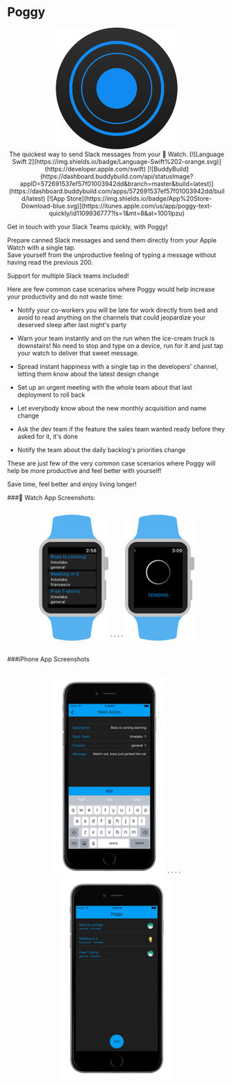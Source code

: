 # Poggy

<p align="center">
<img src="/Assets/PoggyIconRound.png" width="280">  
<br/>
The quickest way to send Slack messages from your  Watch.  
[![Language Swift 2](https://img.shields.io/badge/Language-Swift%202-orange.svg)](https://developer.apple.com/swift) [![BuddyBuild](https://dashboard.buddybuild.com/api/statusImage?appID=572691537ef57f01003942dd&branch=master&build=latest)](https://dashboard.buddybuild.com/apps/572691537ef57f01003942dd/build/latest) 
[![App Store](https://img.shields.io/badge/App%20Store-Download-blue.svg)](https://itunes.apple.com/us/app/poggy-text-quickly/id1109936777?ls=1&mt=8&at=1001lpzu)
<br/>
<p>

Get in touch with your Slack Teams quickly, with Poggy! 

Prepare canned Slack messages and send them directly from your Apple Watch with a single tap.  
Save yourself from the unproductive feeling of typing a message without having read the previous 200.

Support for multiple Slack teams included!

Here are few common case scenarios where Poggy would help increase your productivity and do not waste time:

- Notify your co-workers you will be late for work directly from bed and avoid to read anything on the channels that could jeopardize your deserved sleep after last night's party 

- Warn your team instantly and on the run when the ice-cream truck is downstairs! No need to stop and type on a device, run for it and just tap your watch to deliver that sweet message.

- Spread instant happiness with a single tap in the developers' channel, letting them know about the latest design change

- Set up an urgent meeting with the whole team about that last deployment to roll back 

- Let everybody know about the new monthly acquisition and name change

- Ask the dev team if the feature the sales team wanted ready before they asked for it, it's done

- Notify the team about the daily backlog's priorities change 

These are just few of the very common case scenarios where Poggy will help be more productive and feel better with yourself!

Save time, feel better and enjoy living longer!


### Watch App Screenshots:  
<p align="center">
<br/>
<img src="/Assets/App Store Screenshots/Watch/Poggy-Watch-Main.png" width="160"> `  ` `  ` <img src="/Assets/App Store Screenshots/Watch/Poggy-Watch-Sending.png" width="160">
<br/>
<br/>
<p>

###iPhone App Screenshots
<p align="center">
<br/>
<img src="/Assets/App Store Screenshots/Phone/PoggyTranspCreate.png" width="260"> `  ` `  ` <img src="/Assets/App Store Screenshots/Phone/PoggyTranspMain.png" width="260">
<br/>
<p>




